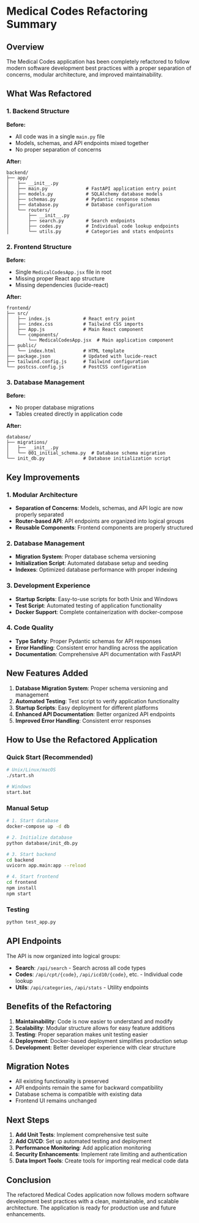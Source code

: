 # Medical Codes Refactoring Summary

## Overview

The Medical Codes application has been completely refactored to follow modern software development best practices with a proper separation of concerns, modular architecture, and improved maintainability.

## What Was Refactored

### 1. Backend Structure

**Before:**
- All code was in a single `main.py` file
- Models, schemas, and API endpoints mixed together
- No proper separation of concerns

**After:**
```
backend/
├── app/
│   ├── __init__.py
│   ├── main.py              # FastAPI application entry point
│   ├── models.py            # SQLAlchemy database models
│   ├── schemas.py           # Pydantic response schemas
│   ├── database.py          # Database configuration
│   └── routers/
│       ├── __init__.py
│       ├── search.py        # Search endpoints
│       ├── codes.py         # Individual code lookup endpoints
│       └── utils.py         # Categories and stats endpoints
```

### 2. Frontend Structure

**Before:**
- Single `MedicalCodesApp.jsx` file in root
- Missing proper React app structure
- Missing dependencies (lucide-react)

**After:**
```
frontend/
├── src/
│   ├── index.js            # React entry point
│   ├── index.css           # Tailwind CSS imports
│   ├── App.js              # Main React component
│   └── components/
│       └── MedicalCodesApp.jsx  # Main application component
├── public/
│   └── index.html          # HTML template
├── package.json            # Updated with lucide-react
├── tailwind.config.js      # Tailwind configuration
└── postcss.config.js       # PostCSS configuration
```

### 3. Database Management

**Before:**
- No proper database migrations
- Tables created directly in application code

**After:**
```
database/
├── migrations/
│   ├── __init__.py
│   └── 001_initial_schema.py  # Database schema migration
└── init_db.py              # Database initialization script
```

## Key Improvements

### 1. Modular Architecture
- **Separation of Concerns**: Models, schemas, and API logic are now properly separated
- **Router-based API**: API endpoints are organized into logical groups
- **Reusable Components**: Frontend components are properly structured

### 2. Database Management
- **Migration System**: Proper database schema versioning
- **Initialization Script**: Automated database setup and seeding
- **Indexes**: Optimized database performance with proper indexing

### 3. Development Experience
- **Startup Scripts**: Easy-to-use scripts for both Unix and Windows
- **Test Script**: Automated testing of application functionality
- **Docker Support**: Complete containerization with docker-compose

### 4. Code Quality
- **Type Safety**: Proper Pydantic schemas for API responses
- **Error Handling**: Consistent error handling across the application
- **Documentation**: Comprehensive API documentation with FastAPI

## New Features Added

1. **Database Migration System**: Proper schema versioning and management
2. **Automated Testing**: Test script to verify application functionality
3. **Startup Scripts**: Easy deployment for different platforms
4. **Enhanced API Documentation**: Better organized API endpoints
5. **Improved Error Handling**: Consistent error responses

## How to Use the Refactored Application

### Quick Start (Recommended)
```bash
# Unix/Linux/macOS
./start.sh

# Windows
start.bat
```

### Manual Setup
```bash
# 1. Start database
docker-compose up -d db

# 2. Initialize database
python database/init_db.py

# 3. Start backend
cd backend
uvicorn app.main:app --reload

# 4. Start frontend
cd frontend
npm install
npm start
```

### Testing
```bash
python test_app.py
```

## API Endpoints

The API is now organized into logical groups:

- **Search**: `/api/search` - Search across all code types
- **Codes**: `/api/cpt/{code}`, `/api/icd10/{code}`, etc. - Individual code lookup
- **Utils**: `/api/categories`, `/api/stats` - Utility endpoints

## Benefits of the Refactoring

1. **Maintainability**: Code is now easier to understand and modify
2. **Scalability**: Modular structure allows for easy feature additions
3. **Testing**: Proper separation makes unit testing easier
4. **Deployment**: Docker-based deployment simplifies production setup
5. **Development**: Better developer experience with clear structure

## Migration Notes

- All existing functionality is preserved
- API endpoints remain the same for backward compatibility
- Database schema is compatible with existing data
- Frontend UI remains unchanged

## Next Steps

1. **Add Unit Tests**: Implement comprehensive test suite
2. **Add CI/CD**: Set up automated testing and deployment
3. **Performance Monitoring**: Add application monitoring
4. **Security Enhancements**: Implement rate limiting and authentication
5. **Data Import Tools**: Create tools for importing real medical code data

## Conclusion

The refactored Medical Codes application now follows modern software development best practices with a clean, maintainable, and scalable architecture. The application is ready for production use and future enhancements. 